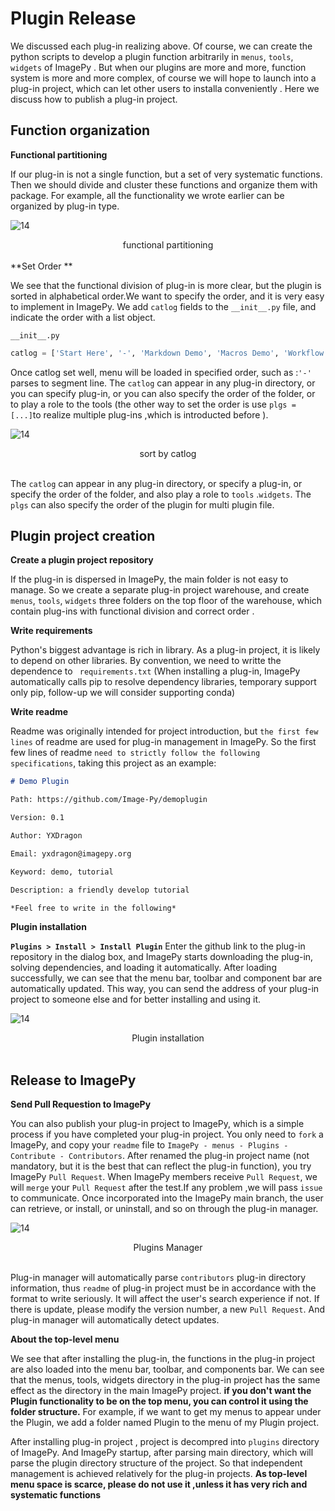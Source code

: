 # Plugin Release

We discussed each plug-in realizing above. Of course, we can create the python scripts to develop a plugin function  arbitrarily  in ` menus `, ` tools `, ` widgets ` of ImagePy  . But when our plugins are more and more,  function system is more and more complex, of course we will hope to launch into a plug-in project, which can let other users to installa conveniently . Here we discuss how to publish a plug-in project.



## Function organization

**Functional partitioning**

If our plug-in is not a single function, but a set of very systematic functions. Then we should divide and cluster these functions and organize them with package. For example, all the functionality we wrote earlier can be organized by plug-in type.

![14](http://idoc.imagepy.org/demoplugin/28.png)

<div align=center>functional partitioning</div><br>
**Set Order **

We see that the functional division of plug-in is more clear, but the plugin is sorted in alphabetical order.We want to specify the order, and it is very easy to implement in ImagePy. We  add ` catlog ` fields to the ` __init__.py ` file, and indicate the order with a list object.

`__init__.py`

```python
catlog = ['Start Here', '-', 'Markdown Demo', 'Macros Demo', 'Workflow Demo', '-', 'Filter Demo', 'Simple Demo', 'Table Demo', 'Free Demo', '-', 'WidgetDemo']
```

Once catlog set well, menu will be loaded in specified order, such as :` '-' ` parses to segment line. The ` catlog ` can appear in any plug-in directory, or you can specify plug-in, or you can also specify the order of the folder, or to play a role to the tools (the other way to set the order is use ` plgs = [...] `to realize multiple plug-ins ,which is introducted before ).

![14](http://idoc.imagepy.org/demoplugin/29.png)

<div align=center>sort by catlog</div><br>

The ` catlog ` can appear in any plug-in directory, or  specify a plug-in, or specify the order of the folder, and also play a role to ` tools ` .`widgets`. The ` plgs ` can also specify the order of the plugin for multi plugin file.



## Plugin project creation

**Create a plugin project repository**

If the plug-in is dispersed in ImagePy, the main folder is not easy to manage. So we create a separate plug-in project warehouse, and create ` menus `, ` tools `, ` widgets ` three folders on the top floor of the warehouse, which contain plug-ins with functional division and correct order .



**Write requirements**

Python's biggest advantage is rich in library. As a plug-in project, it is likely to depend on other libraries. By convention, we need to writte the dependence to ` requirements.txt` (When installing a plug-in, ImagePy automatically calls pip to resolve dependency libraries, temporary support only pip, follow-up we will consider supporting conda)



**Write readme**

Readme was originally intended for project introduction, but `the first few lines` of readme are used for plug-in management in ImagePy. So the first few lines of readme `need to strictly follow the following specifications`, taking this project as an example:

```markdown
# Demo Plugin

Path: https://github.com/Image-Py/demoplugin

Version: 0.1

Author: YXDragon

Email: yxdragon@imagepy.org

Keyword: demo, tutorial

Description: a friendly develop tutorial

*Feel free to write in the following*

```



**Plugin installation**

**`Plugins > Install > Install Plugin`** Enter the github link to the plug-in repository in the dialog box, and ImagePy starts downloading the plug-in, solving dependencies, and loading it automatically. After loading successfully, we can see that the menu bar, toolbar and component bar are automatically updated. This way, you can send the address of your plug-in project to someone else and for better installing and using it.

![14](http://idoc.imagepy.org/demoplugin/30.png)

<div align=center>Plugin installation</div><br>

## Release to ImagePy

**Send Pull Requestion to ImagePy**

You can also publish your plug-in project to ImagePy, which is a simple process if you have completed your plug-in project. You only need to  ` fork ` a ImagePy, and copy your ` readme ` file to  ` ImagePy - menus - Plugins - Contribute - Contributors `. After renamed the plug-in project name (not mandatory, but it is the best that can reflect the plug-in function), you try  ImagePy ` Pull Request `. When ImagePy members receive ` Pull Request `, we will ` merge ` your ` Pull Request ` after the test.If any problem ,we will pass ` issue ` to communicate. Once incorporated into the ImagePy main branch, the user can retrieve, or install, or uninstall, and so on through the plug-in manager.

![14](http://idoc.imagepy.org/demoplugin/06.png)

<div align=center>Plugins Manager</div><br>

Plug-in manager will automatically parse ` contributors ` plug-in directory information, thus  ` readme ` of plug-in project must be in accordance with the format to write seriously. It will affect the user's search experience if not. If there is update, please modify the version number, a new ` Pull Request `. And plug-in manager will automatically detect updates.



**About the top-level menu**

We see that after installing the plug-in, the functions in the plug-in project are also loaded into the menu bar, toolbar, and components bar. We can see that the menus, tools, widgets directory in the plug-in project has the same effect as the directory in the main ImagePy project. **if you don't want the Plugin functionality to be on the top menu, you can control it using the folder structure.** For example, if we want to get my menus to appear under the Plugin, we add a folder named Plugin to the menu of my Plugin project. 

After installing plug-in project , project is decompred into  `plugins` directory of ImagePy. And ImagePy startup, after parsing main directory, which will parse the plugin directory structure of the project. So that independent management is achieved relatively for the plug-in projects. **As top-level menu space is scarce, please do not use it ,unless it has very rich and systematic functions**